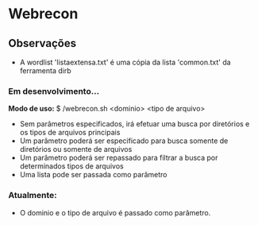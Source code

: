# Webrecon
## Observações

* A wordlist 'listaextensa.txt' é uma cópia da lista 'common.txt' da ferramenta dirb

### Em desenvolvimento...

**Modo de uso:** $ /webrecon.sh \<dominio\> \<tipo de arquivo\> 

* Sem parâmetros especificados, irá efetuar uma busca por diretórios e os tipos de arquivos principais
* Um parâmetro poderá ser especificado para busca somente de diretórios ou somente de arquivos
* Um parâmetro poderá ser repassado para filtrar a busca por determinados tipos de arquivos
* Uma lista pode ser passada como parâmetro

### Atualmente:

* O dominio e o tipo de arquivo é passado como parâmetro.
